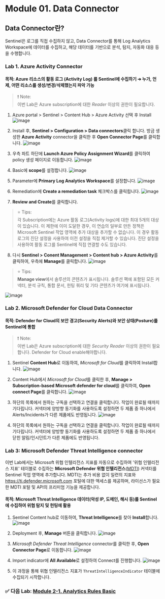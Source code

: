 # Module 01. Data Connector

## Data Connector란? 
Sentinel은 로그를 직접 수집하지 않고, Data Connector를 통해 Log Analytics Workspace에 데이터를 수집하고, 해당 데이터를 기반으로 분석, 탐지, 자동화 대응 등을 수행합니다.

### Lab 1. Azure Activity Connector

#### 목적: Azure 리소스의 활동 로그 (Activity Log) 를 Sentinel에 수집하기 ➔ 누가, 언제, 어떤 리소스를 생성/변경/삭제했는지 파악 가능

> ❗ Note: <br>
> 이번 Lab은 Azure subscription에 대한 *Reader* 이상의 권한이 필요합니다.


1. Azure portal > Sentinel > Content Hub > Azure Activity 선택 후 Install
   ![image](https://github.com/user-attachments/assets/4134ab4f-a581-4124-8ce3-9468c902e292)

2. Install 후, **Sentinel > Configuration > Data connectors**클릭 합니다. 방금 생성한 **Azure Activity** connector을 클릭한 후 **Open Connector Page**를 클릭합니다.
   ![image](https://github.com/user-attachments/assets/dc474428-743a-4213-bc31-9b9c22670f5b)

3. 우측 파트 하단에 **Launch Azure Policy Assignment Wizard**를 클릭하여 policy 생성 페이지로 이동합니다.
   ![image](https://github.com/user-attachments/assets/e2a14ae6-f96b-4dd0-9118-d24682c1eccc)

4. Basic에 **scope**를 설정합니다. 
   ![image](https://github.com/user-attachments/assets/67f2b544-a4c2-4f92-999d-a9fadc7823d4)

5. Parameter에 **Primary Log Analytics Workspace**를 설정합니다. 
   ![image](https://github.com/user-attachments/assets/b389ee15-8511-4e53-be41-1088d03f651e)

6. Remediation에 **Create a remediation task** 체크박스를 클릭힙니다.
   ![image](https://github.com/user-attachments/assets/230e2c69-6a8e-497d-ba69-c19a1c825ab6)

7. **Review and Create**를 클릭합니다.

> ⭐ Tips: <br>
> 각 Subscription에는 Azure 활동 로그(Activity logs)에 대한 최대 5개의 대상이 있습니다. 이 제한에 이미 도달한 경우, 이 연습의 일부로 만든 정책은 Microsoft Sentinel 작업 영역에 추가 대상을 추가할 수 없습니다. 이 경우 활동 로그의 진단 설정을 사용하여 이전 설정을 직접 제거할 수 있습니다. 진단 설정을 사용하여 활동 로그를 Sentinel에 직접 연결할 수도 있습니다.

8. 다시 **Sentinel > Conent Management > Content hub > Azure Activity**를 클릭하여, 우측에 **Manage**를 클릭합니다.
   ![image](https://github.com/user-attachments/assets/2f2e01f1-218c-4a98-b5ed-342053692478)

> ⭐ Tips: <br>
> **Manage view**에서 솔루션의 콘텐츠가 표시됩니다. 솔루션 팩에 포함된 모든 커넥터, 분석 규칙, 통합 문서, 헌팅 쿼리 및 기타 콘텐츠가 여기에 표시됩니다.

![image](https://github.com/user-attachments/assets/8d607bc6-30ed-4248-ba6c-a27d07923d4d)


### Lab 2. Microsoft Defender for Cloud Data Connector

#### 목적: Defender for Cloud의 보안 경고(Security Alerts)와 보안 상태(Posture)를 Sentinel에 통합

> ❗ Note: <br>
> 이번 Lab은 Azure subscription에 대한 *Security Reader* 이상의 권한이 필요합니다.
> Defender for Cloud enable해야합니다.

1. Sentinel **Content Hub**로 이동하여, *Microsoft for Cloud*를 클릭하여 Install합니다.
   ![image](https://github.com/user-attachments/assets/fb7cd705-ed57-4fe3-94c5-879b96e18390)

2. Content Hub에서 *Microsoft for Cloud*를 클릭한 후, **Manage > Subscription-based Microsoft defender for cloud**를 클릭하여, **Open connect Page**를 클릭합니다.
   ![image](https://github.com/user-attachments/assets/cf27b1fd-4a7c-4114-be02-1d5c2b1b1a61)

3. 하단의 목록에서 원하는 구독을 선택하고 연결을 클릭합니다. 작업이 완료될 때까지 기다립니다. 커넥터에 양방향 동기화를 사용하도록 설정하면 두 제품 중 하나에서 Alerts/Incidents가 다른 제품에도 반영됩니다.
   ![image](https://github.com/user-attachments/assets/56d0e6fa-e073-44f7-8c2c-94111c9b177b)

4. 하단의 목록에서 원하는 구독을 선택하고 연결을 클릭합니다. 작업이 완료될 때까지 기다립니다. 커넥터에 양방향 동기화를 사용하도록 설정하면 두 제품 중 하나에서 닫힌 알림/인시던트가 다른 제품에도 반영됩니다.


### Lab 3: Microsoft Defender Threat Intelligence connector
이번 Lab에서는 Microsoft 위협 인텔리전스 지표를 자동으로 수집하여 '위협 인텔리전스 지표' 테이블로 수집하는 **Microsoft Defender 위협 인텔리전스**([MDTI](https://learn.microsoft.com/en-us/defender/threat-intelligence/what-is-microsoft-defender-threat-intelligence-defender-ti)) 커넥터를 Sentinel 작업 영역에 추가합니다. MDTI는 추가 비용 없이 일련의 지표와 https://ti.defender.microsoft.com 포털에 대한 액세스를 제공하며, 라이선스가 필요한 MDTI 포털 및 API의 프리미엄 기능을 제공합니다.

#### 목적: Microsoft Threat Intelligence 데이터(악성 IP, 도메인, 해시 등)를 Sentinel에 수집하여 위협 탐지 및 헌팅에 활용

1. Sentinel Content hub로 이동하여, **Threat Intelligence**를 찾아 **Install**합니다.
   ![image](https://github.com/user-attachments/assets/73881b1b-4ac5-44b9-b27b-9d8eba711b46)

2. Deployment 후, **Manage** 버튼을 클릭합니다.
   ![image](https://github.com/user-attachments/assets/47a17369-b79d-46cf-ad21-f0ffc560e210)

3. *Microsoft Defender Threat Intelligence* connector를 클릭한 후, **Open Connector Page**로 이동합니다.
   ![image](https://github.com/user-attachments/assets/34a19de0-8c24-4664-8c8e-84b6cc1c2eb0)

4. Import indicator에 **All Available**로 설정하여 Connect를 진행합니다.
   ![image](https://github.com/user-attachments/assets/ac6c8b78-e2ac-4d79-8d14-87ca8eecdfc4)

5. 이 과정을 통해 위협 인텔리전스 지표가 `ThreatIntelligenceIndicator` 테이블에 수집되기 시작합니다. 


### ✅ 다음 Lab: [Module 2-1. Analytics Rules Basic](https://github.com/Kittiyayaong/ProjectWandooSentinel/blob/main/Module-02-1.%20Basic%20Anlytics%20Rules.md)
